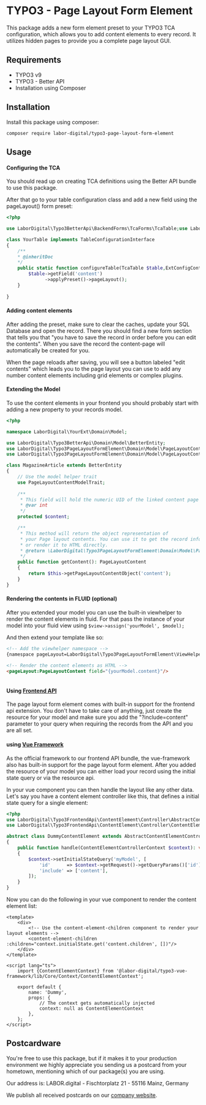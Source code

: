 # TYPO3 - Page Layout Form Element
This package adds a new form element preset to your TYPO3 TCA configuration, which allows
you to add content elements to every record. It utilizes hidden pages to provide you a complete 
page layout GUI.


## Requirements

- TYPO3 v9
- TYPO3 - Better API
- Installation using Composer

## Installation
Install this package using composer:

```
composer require labor-digital/typo3-page-layout-form-element
```

## Usage

#### Configuring the TCA
You should read up on creating TCA definitions using the Better API bundle to use this package.

After that go to your table configuration class and add a new field using the pageLayout() form preset:

```php
<?php

use LaborDigital\Typo3BetterApi\BackendForms\TcaForms\TcaTable;use LaborDigital\Typo3BetterApi\ExtConfig\ExtConfigContext;use LaborDigital\Typo3BetterApi\ExtConfig\Option\Table\TableConfigurationInterface;

class YourTable implements TableConfigurationInterface
{
    /**
    * @inheritDoc
    */
    public static function configureTable(TcaTable $table,ExtConfigContext $context,bool $isOverride) : void{
        $table->getField('content')
              ->applyPreset()->pageLayout();
    }
        
}
```

#### Adding content elements
After adding the preset, make sure to clear the caches, update your SQL Database and open the record.
There you should find a new form section that tells you that "you have to save the record in order before you can edit the contents".
When you save the record the content-page will automatically be created for you. 

When the page reloads after saving, you will see a button labeled "edit contents" which leads
you to the page layout you can use to add any number content elements including grid elements or complex plugins.

#### Extending the Model
To use the content elements in your frontend you should probably start with adding a new 
property to your records model. 

```php
<?php

namespace LaborDigital\YourExt\Domain\Model;

use LaborDigital\Typo3BetterApi\Domain\Model\BetterEntity;
use LaborDigital\Typo3PageLayoutFormElement\Domain\Model\PageLayoutContent;
use LaborDigital\Typo3PageLayoutFormElement\Domain\Model\PageLayoutContentModelTrait;

class MagazineArticle extends BetterEntity
{
    // Use the model helper trait
    use PageLayoutContentModelTrait;
    
    /**
     * This field will hold the numeric UID of the linked content page
     * @var int
     */
    protected $content;

    /**
     * This method will return the object representation of 
     * your Page layout contents. You can use it to get the record information as array
     * or render it to HTML directly.
     * @return \LaborDigital\Typo3PageLayoutFormElement\Domain\Model\PageLayoutContent
     */
    public function getContent(): PageLayoutContent
    {
        return $this->getPageLayoutContentObject('content');
    }
}
```

#### Rendering the contents in FLUID (optional)
After you extended your model you can use the built-in viewhelper to
render the content elements in fluid. For that pass the instance 
of your model into your fluid view using ```$view->assign('yourModel', $model);```

And then extend your template like so:

```html
<!-- Add the viewhelper namespace -->
{namespace pageLayout=LaborDigital\Typo3PageLayoutFormElement\ViewHelpers}

<!-- Render the content elements as HTML -->
<pageLayout:PageLayoutContent field="{yourModel.content}"/>
			
```

#### Using [Frontend API](https://github.com/labor-digital/typo3-frontend-api)
The page layout form element comes with built-in support for the frontend api extension.
You don't have to take care of anything, just create the resource for your model
and make sure you add the "?include=content" parameter to your query when requiring the records
from the API and you are all set.

#### using [Vue Framework](https://github.com/labor-digital/typo3-vue-framework)
As the official framework to our frontend API bundle, the vue-framework also has built-in support
for the page layout form element. After you added the resource of your model
you can either load your record using the initial state query or via the resource api.

In your vue component you can then handle the layout like any other data.
Let's say you have a content element controller like this, that defines
a initial state query for a single element:

```php
<?php
use LaborDigital\Typo3FrontendApi\ContentElement\Controller\AbstractContentElementController;
use LaborDigital\Typo3FrontendApi\ContentElement\Controller\ContentElementControllerContext;

abstract class DummyContentElement extends AbstractContentElementController
{ 
    public function handle(ContentElementControllerContext $context): void
    {
        $context->setInitialStateQuery('myModel', [
            'id'      => $context->getRequest()->getQueryParams()['id'],
            'include' => ['content'],
        ]);
    }
}
```

Now you can do the following in your vue component to render the content element list:

```vue
<template>
    <div>
        <!-- Use the content-element-children component to render your layout elements -->
        <content-element-children :children="context.initialState.get('content.children', [])"/>
    </div>
</template>

<script lang="ts">
    import {ContentElementContext} from '@labor-digital/typo3-vue-framework/lib/Core/Context/ContentElementContext';

    export default {
        name: 'Dummy',
        props: {
            // The context gets automatically injected
            context: null as ContentElementContext
        },
    };
</script>
```

## Postcardware
You're free to use this package, but if it makes it to your production environment we highly appreciate you sending us a postcard from your hometown, mentioning which of our package(s) you are using.

Our address is: LABOR.digital - Fischtorplatz 21 - 55116 Mainz, Germany

We publish all received postcards on our [company website](https://labor.digital). 
